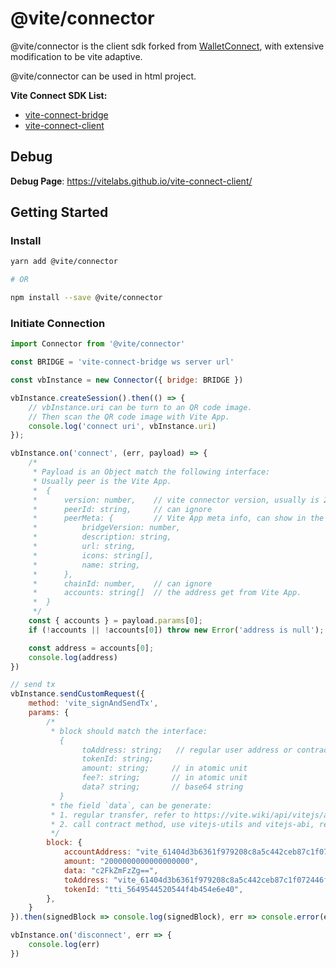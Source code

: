 # @vite/connector

@vite/connector is the client sdk forked from [WalletConnect](https://github.com/WalletConnect/walletconnect-monorepo), with extensive modification to be vite adaptive.

@vite/connector can be used in html project.

**Vite Connect SDK List:**
* [vite-connect-bridge](https://github.com/vitelabs/vite-connect-bridge)
* [vite-connect-client](https://github.com/vitelabs/vite-connect-client)

## Debug

**Debug Page**: https://vitelabs.github.io/vite-connect-client/

## Getting Started

### Install

```bash
yarn add @vite/connector

# OR

npm install --save @vite/connector
```

### Initiate Connection

```js
import Connector from '@vite/connector'

const BRIDGE = 'vite-connect-bridge ws server url'

const vbInstance = new Connector({ bridge: BRIDGE })

vbInstance.createSession().then(() => {
    // vbInstance.uri can be turn to an QR code image.
    // Then scan the QR code image with Vite App.
    console.log('connect uri', vbInstance.uri)
});

vbInstance.on('connect', (err, payload) => {
    /* 
     * Payload is an Object match the following interface:
     * Usually peer is the Vite App.
     *  {
     *      version: number,    // vite connector version, usually is 2
     *      peerId: string,     // can ignore
     *      peerMeta: {         // Vite App meta info, can show in the html
     *          bridgeVersion: number,
     *          description: string,
     *          url: string,
     *          icons: string[],
     *          name: string,
     *      },
     *      chainId: number,    // can ignore
     *      accounts: string[]  // the address get from Vite App.
     *  }
     */
    const { accounts } = payload.params[0];
    if (!accounts || !accounts[0]) throw new Error('address is null');

    const address = accounts[0];
    console.log(address)
})

// send tx
vbInstance.sendCustomRequest({
    method: 'vite_signAndSendTx',
    params: {
        /*
         * block should match the interface:
           {
                toAddress: string;   // regular user address or contract address
                tokenId: string;
                amount: string;     // in atomic unit
                fee?: string;       // in atomic unit
                data? string;       // base64 string
           }
         * the field `data`, can be generate:
         * 1. regular transfer, refer to https://vite.wiki/api/vitejs/accountBlock/utils.html#messagetodata
         * 2. call contract method, use vitejs-utils and vitejs-abi, refer to https://github.com/vitelabs/bridge#example
         */
        block: {
            accountAddress: "vite_61404d3b6361f979208c8a5c442ceb87c1f072446f58118f68",
            amount: "2000000000000000000",
            data: "c2FkZmFzZg==",
            toAddress: "vite_61404d3b6361f979208c8a5c442ceb87c1f072446f58118f68",
            tokenId: "tti_5649544520544f4b454e6e40",
        },
    }
}).then(signedBlock => console.log(signedBlock), err => console.error(err))

vbInstance.on('disconnect', err => {
    console.log(err)
})  
```

